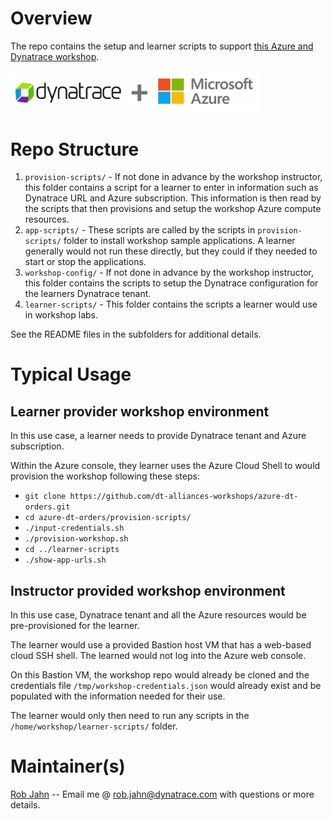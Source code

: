 # Overview

The repo contains the setup and learner scripts to support [this Azure and Dynatrace workshop](http://azure-modernize-workshop.alliances.dynatracelabs.com/).

<img src="dt-azure.png" width="400"/> 

# Repo Structure

1. `provision-scripts/` - If not done in advance by the workshop instructor, this folder contains a script for a learner to enter in information such as Dynatrace URL and Azure subscription. This information is then read by the scripts that then provisions and setup the workshop Azure compute resources.
1. `app-scripts/` - These scripts are called by the scripts in `provision-scripts/` folder to install workshop sample applications.  A learner generally would not run these directly, but they could if they needed to start or stop the applications.
1. `workshop-config/` - If not done in advance by the workshop instructor, this folder contains the scripts to setup the Dynatrace configuration for the learners Dynatrace tenant.
1. `learner-scripts/` - This folder contains the scripts a learner would use in workshop labs.

See the README files in the subfolders for additional details.

# Typical Usage

## Learner provider workshop environment

In this use case, a learner needs to provide Dynatrace tenant and Azure subscription.  

Within the Azure console, they learner uses the Azure Cloud Shell to would provision the workshop following these steps:
* `git clone https://github.com/dt-alliances-workshops/azure-dt-orders.git` 
* `cd azure-dt-orders/provision-scripts/`
* `./input-credentials.sh`
* `./provision-workshop.sh`
* `cd ../learner-scripts`
* `./show-app-urls.sh`

## Instructor provided workshop environment

In this use case, Dynatrace tenant and all the Azure resources would be pre-provisioned for the learner.

The learner would use a provided Bastion host VM that has a web-based cloud SSH shell. The learned would not log into the Azure web console.

On this Bastion VM, the workshop repo would already be cloned and the credentials file `/tmp/workshop-credentials.json` would already exist and be populated with the information needed for their use. 

The learner would only then need to run any scripts in the `/home/workshop/learner-scripts/` folder.

# Maintainer(s)

[Rob Jahn](https://github.com/robertjahn/robertjahn.github.io/blob/master/index.md) -- Email me @ rob.jahn@dynatrace.com with questions or more details.